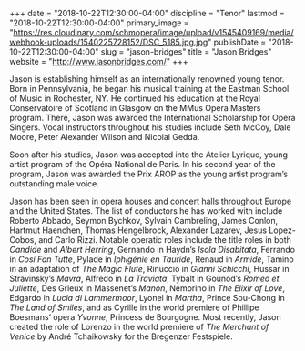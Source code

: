 +++
date = "2018-10-22T12:30:00-04:00"
discipline = "Tenor"
lastmod = "2018-10-22T12:30:00-04:00"
primary_image = "https://res.cloudinary.com/schmopera/image/upload/v1545409169/media/webhook-uploads/1540225728152/DSC_5185.jpg.jpg"
publishDate = "2018-10-22T12:30:00-04:00"
slug = "jason-bridges"
title = "Jason Bridges"
website = "http://www.jasonbridges.com/"
+++

Jason is establishing himself as an internationally renowned young tenor. Born in Pennsylvania, he began his musical training at the Eastman School of Music in Rochester, NY. He continued his education at the Royal Conservatoire of Scotland in Glasgow on the MMus Opera Masters program. There, Jason was awarded the International Scholarship for Opera Singers. Vocal instructors throughout his studies include Seth McCoy, Dale Moore, Peter Alexander Wilson and Nicolai Gedda.

Soon after his studies, Jason was accepted into the Atelier Lyrique, young artist program of the Opéra National de Paris. In his second year of the program, Jason was awarded the Prix AROP as the young artist program’s outstanding male voice.

Jason has been seen in opera houses and concert halls throughout Europe and the United States. The list of conductors he has worked with include Roberto Abbado, Seymon Bychkov, Sylvain Cambreling, James Conlon, Hartmut Haenchen, Thomas Hengelbrock, Alexander Lazarev, Jesus Lopez-Cobos, and Carlo Rizzi. Notable operatic roles include the title roles in both *Candide* and *Albert Herring*, Gernando in Haydn’s *Isola Disabitata*, Ferrando in *Cosi Fan Tutte*, Pylade in *Iphigénie en Tauride*, Renaud in *Armide*, Tamino in an adaptation of *The Magic Flute*, Rinuccio in *Gianni Schicchi*, Hussar in Stravinsky’s *Mavra*, Alfredo in *La Traviata*, Tybalt in Gounod’s *Romeo et Juliette*, Des Grieux in Massenet’s *Manon*, Nemorino in *The Elixir of Love*, Edgardo in *Lucia di Lammermoor*, Lyonel in *Martha*, Prince Sou-Chong in *The Land of Smiles*, and as Cyrille in the world premiere of Phillipe Boesmans’ opera *Yvonne*, Princess de Bourgogne. Most recently, Jason created the role of Lorenzo in the world premiere of *The Merchant of Venice* by André Tchaikowsky for the Bregenzer Festspiele.
